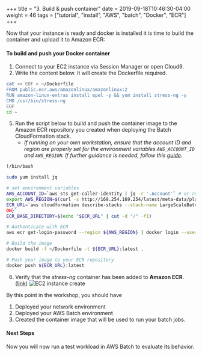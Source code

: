 +++
title = "3. Build & push container"
date = 2019-09-18T10:46:30-04:00
weight = 46
tags = ["tutorial", "install", "AWS", "batch", "Docker", "ECR"]
+++

Now that your instance is ready and docker is installed it is time to build the container and upload it to Amazon ECR:

#### To build and push your Docker container
1. Connect to your EC2 instance via Session Manager or open Cloud9.
2. Write the content below. It will create the Dockerfile required.
```bash
cat << EOF > ~/Dockerfile 
FROM public.ecr.aws/amazonlinux/amazonlinux:2 
RUN amazon-linux-extras install epel -y && yum install stress-ng -y 
CMD /usr/bin/stress-ng 
EOF
cd ~
```

5. Run the script below to build and push the container image to the Amazon ECR repository you created when deploying the Batch CloudFormation stack. 
	- *If running on your own workstation, ensure that the account ID and region are properly set for the environment variables `AWS_ACCOUNT_ID` and `AWS_REGION`. If further guidance is needed, follow this [guide](https://docs.aws.amazon.com/cli/latest/userguide/getting-started-quickstart.html).*


```bash
!/bin/bash

sudo yum install jq

# set environment variables
AWS_ACCOUNT_ID=`aws sts get-caller-identity | jq -r '.Account'` # or replace by your account ID
export AWS_REGION=$(curl -s http://169.254.169.254/latest/meta-data/placement/region) # or replace by your region
ECR_URL=`aws cloudformation describe-stacks --stack-name LargeScaleBatch --query "Stacks[0].Outputs[?OutputKey=='ECRRepositoryUrl'].OutputValue" --output text --region ${AWS_REGI\
ON}`
ECR_BASE_DIRECTORY=$(echo "$ECR_URL" | cut -d "/" -f1)

# Authenticate with ECR
aws ecr get-login-password --region ${AWS_REGION} | docker login --username AWS --password-stdin ${ECR_BASE_DIRECTORY}

# Build the image
docker build -f ~/Dockerfile -t ${ECR_URL}:latest .

# Push your image to your ECR repository
docker push ${ECR_URL}:latest
```
6. Verify that the *stress-ng* container has been added to **Amazon ECR**. ([link](https://console.aws.amazon.com/ecr/)) ![EC2 instance create](/images/aws-batch/deep-dive/Amazon_ECR.png)


By this point in the workshop, you should have

1. Deployed your network environment
2. Deployed your AWS Batch environment
3. Created the container image that will be used to run your batch jobs.

#### Next Steps
Now you will now run a test workload in AWS Batch to evaluate its behavior.

